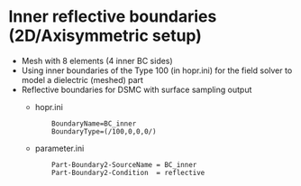 # Inner reflective boundaries (2D/Axisymmetric setup)
* Mesh with 8 elements (4 inner BC sides)
* Using inner boundaries of the Type 100 (in hopr.ini) for the field solver to model a dielectric (meshed) part
* Reflective boundaries for DSMC with surface sampling output
  * hopr.ini

            BoundaryName=BC_inner
            BoundaryType=(/100,0,0,0/)

  * parameter.ini

            Part-Boundary2-SourceName = BC_inner
            Part-Boundary2-Condition  = reflective
